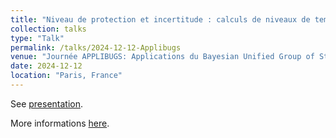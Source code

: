 ```yaml
---
title: "Niveau de protection et incertitude : calculs de niveaux de températures extrêmes à partir de données d'observations et de modèles climatiques."
collection: talks
type: "Talk"
permalink: /talks/2024-12-12-Applibugs
venue: "Journée APPLIBUGS: Applications du Bayesian Unified Group of Statisticians "
date: 2024-12-12
location: "Paris, France"
---
```


See [presentation](https://occitane-barbaux.github.io/files/Presentation_2024_12_12_BARBAUX_AppliBugs.pdf).

More informations [here](https://applibugs.mathnum.inrae.fr/node/57).
